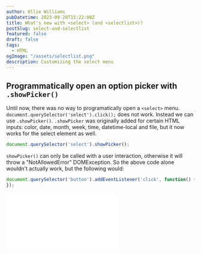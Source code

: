 ```yaml
---
author: Ollie Williams
pubDatetime: 2023-09-20T15:22:00Z
title: What's new with <select> (and <selectlist>)?
postSlug: select-and-selectlist
featured: false
draft: false
tags:
  - HTML
ogImage: "/assets/selectlist.png"
description: Customizing the select menu 
---
```


## Programmatically open an option picker with `.showPicker()`
Until now, there was no way to programatically open a `<select>` menu. `document.querySelector('select').click();` does not work. Instead we can use `.showPicker()`. `.showPicker` was originally added for certain HTML inputs: color, date, month, week, time, datetime-local and file, but it now works for the select element as well. 

```js
document.querySelector('select').showPicker();
```

`showPicker()` can only be called with a user interaction, otherwise it will throw a "NotAllowedError" DOMException. So the above code alone wouldn't actually work, but the following would:

```js
document.querySelector('button').addEventListener('click', function() { document.querySelector('select').showPicker();
});
```

<iframe src="/iframes/picker.html" frameborder="0"> 

### Usage within iframes
Using `.showPicker()` on a select element will only work in same-origin iframes. If called in a cross-origin iframe it will throw a "SecurityError" DOMException.

### Feature detection

```js
if ("showPicker" in HTMLSelectElement.prototype) {
  // showPicker() is supported.
}
```

### Browser support
This feature is supported in Chrome 119. [Firefox](https://github.com/mozilla/standards-positions/issues/886) and [Safari](https://github.com/WebKit/standards-positions/issues/258) have expressed a positive position on the standard. 

## Using horizontal rules in a `<select>`

It's sometimes useful to group options with a select menu. We can now use a `<hr>` element to add a simple horizontal line to visually divide different groups.

```html
<select name="" id="">
  <option value="apple">Apple</option>
  <option value="mango">Mango</option>
  <hr/>
  <option value="carrot">Carrot</option>
  <option value="beetroot">Beetroot</option>
</select>
```

<p class="codepen" data-height="300" data-default-tab="html,result" data-slug-hash="VwqrNQK" data-user="cssgrid" style="height: 300px; box-sizing: border-box; display: flex; align-items: center; justify-content: center; border: 2px solid; margin: 1em 0; padding: 1em;">
  <span>See the Pen <a href="https://codepen.io/cssgrid/pen/VwqrNQK">
  Horizontal rule in select </a> by Ollie Williams (<a href="https://codepen.io/cssgrid">@cssgrid</a>)
  on <a href="https://codepen.io">CodePen</a>.</span>
</p>
<script async src="https://cpwebassets.codepen.io/assets/embed/ei.js"></script>

This feature is currently supported in Safari 17 and Chrome 118.

You might want to further customize a `<select>`. For that we need a whole new element: `<selectlist>`.

## `<selectlist>`
**There are currently no up-to-date docs about this new API**

After a name change and some API changes, it looks like its finally on its way to being stable.

Here are some demos from the Microsoft Edge team https://microsoftedge.github.io/Demos/selectlist/

[Una CodePen examples](https://codepen.io/collection/QWeLGB/3b329b601dae2f8ebbbc2711f2564d55?grid_type=grid&cursor=eyJwYWdlIjoxfQ==)